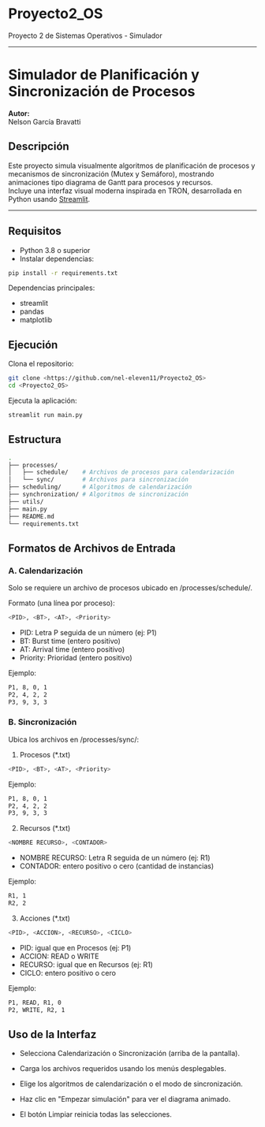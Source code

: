 # Proyecto2_OS
Proyecto 2 de Sistemas Operativos - Simulador

---

# Simulador de Planificación y Sincronización de Procesos

**Autor:**  
Nelson García Bravatti

## Descripción

Este proyecto simula visualmente algoritmos de planificación de procesos y mecanismos de sincronización (Mutex y Semáforo), mostrando animaciones tipo diagrama de Gantt para procesos y recursos.  
Incluye una interfaz visual moderna inspirada en TRON, desarrollada en Python usando [Streamlit](https://streamlit.io/).

---

## Requisitos

- Python 3.8 o superior
- Instalar dependencias:

```bash
pip install -r requirements.txt
```
Dependencias principales:

- streamlit
- pandas
- matplotlib

## Ejecución

Clona el repositorio:

```bash
git clone <https://github.com/nel-eleven11/Proyecto2_OS>
cd <Proyecto2_OS>
```

Ejecuta la aplicación:

```bash
streamlit run main.py
```

## Estructura

```bash
.
├── processes/
│   ├── schedule/    # Archivos de procesos para calendarización
│   └── sync/        # Archivos para sincronización
├── scheduling/      # Algoritmos de calendarización
├── synchronization/ # Algoritmos de sincronización
├── utils/
├── main.py
├── README.md
└── requirements.txt
```

## Formatos de Archivos de Entrada

### A. Calendarización

Solo se requiere un archivo de procesos ubicado en /processes/schedule/.

Formato (una línea por proceso):

```bash
<PID>, <BT>, <AT>, <Priority>
```

- PID: Letra P seguida de un número (ej: P1)
- BT: Burst time (entero positivo)
- AT: Arrival time (entero positivo)
- Priority: Prioridad (entero positivo)

Ejemplo:

```bash
P1, 8, 0, 1
P2, 4, 2, 2
P3, 9, 3, 3
```

### B. Sincronización

Ubica los archivos en /processes/sync/:

1. Procesos (*.txt)

```bash
<PID>, <BT>, <AT>, <Priority>
```

Ejemplo:

```bash
P1, 8, 0, 1
P2, 4, 2, 2
P3, 9, 3, 3
```

2. Recursos (*.txt)

```bash
<NOMBRE RECURSO>, <CONTADOR>
```

- NOMBRE RECURSO: Letra R seguida de un número (ej: R1)
- CONTADOR: entero positivo o cero (cantidad de instancias)

Ejemplo:

```bash
R1, 1
R2, 2
```

3. Acciones (*.txt)

```bash
<PID>, <ACCION>, <RECURSO>, <CICLO>
```

- PID: igual que en Procesos (ej: P1)
- ACCION: READ o WRITE
- RECURSO: igual que en Recursos (ej: R1)
- CICLO: entero positivo o cero

Ejemplo:

```bash
P1, READ, R1, 0
P2, WRITE, R2, 1
```

## Uso de la Interfaz

- Selecciona Calendarización o Sincronización (arriba de la pantalla).

- Carga los archivos requeridos usando los menús desplegables.

- Elige los algoritmos de calendarización o el modo de sincronización.

- Haz clic en "Empezar simulación" para ver el diagrama animado.

- El botón Limpiar reinicia todas las selecciones.